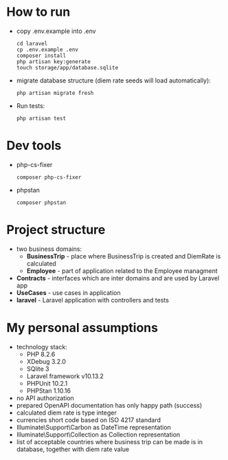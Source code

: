 # How to run
- copy .env.example into .env
  ```
  cd laravel
  cp .env.example .env
  composer install
  php artisan key:generate
  touch storage/app/database.sqlite
  ```
  
- migrate database structure (diem rate seeds will load automatically):
  ```
  php artisan migrate fresh
  ```
  
- Run tests:
  ```
  php artisan test
  ```
# Dev tools
- php-cs-fixer
  ```
  composer php-cs-fixer
  ```
- phpstan
  ```
  composer phpstan
  ```


# Project structure
- two business domains: 
  - **BusinessTrip** - place where BusinessTrip is created and DiemRate is calculated
  - **Employee** - part of application related to the Employee managment
- **Contracts** - interfaces which are inter domains and are used by Laravel app 
- **UseCases** - use cases in application
- **laravel** - Laravel application with controllers and tests

# My personal assumptions
- technology stack:
  - PHP 8.2.6
  - XDebug 3.2.0
  - SQlite 3
  - Laravel framework v10.13.2
  - PHPUnit 10.2.1
  - PHPStan 1.10.16
- no API authorization
- prepared OpenAPI documentation has only happy path (success)
- calculated diem rate is type integer
- currencies short code based on ISO 4217 standard
- Illuminate\Support\Carbon as DateTime representation
- Illuminate\Support\Collection as Collection representation
- list of acceptable countries where business trip can be made is in database, together with diem rate value
